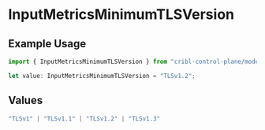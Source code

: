 # InputMetricsMinimumTLSVersion

## Example Usage

```typescript
import { InputMetricsMinimumTLSVersion } from "cribl-control-plane/models";

let value: InputMetricsMinimumTLSVersion = "TLSv1.2";
```

## Values

```typescript
"TLSv1" | "TLSv1.1" | "TLSv1.2" | "TLSv1.3"
```